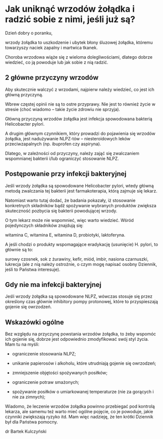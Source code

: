 # Jak uniknąć wrzodów żołądka i radzić sobie z nimi, jeśli już są?

Dzień dobry o poranku,

wrzody żołądka to uszkodzenie i ubytek błony śluzowej żołądka, któremu towarzyszy naciek zapalny i martwica tkanek.

Choroba wrzodowa wiąże się z wieloma dolegliwościami, dlatego dobrze wiedzieć, co ją powoduje lub jak sobie z nią radzić.

## 2 główne przyczyny wrzodów

Aby skutecznie walczyć z wrzodami, najpierw należy wiedzieć, co jest ich główną przyczyną.

Wbrew częstej opinii nie są to ostre przyprawy. Nie jest to również życie w stresie (choć wiadomo – takie życie zdrowiu nie sprzyja).

Główną przyczyną wrzodów żołądka jest infekcja spowodowana bakterią Helicobacter pylori.

A drugim głównym czynnikiem, który prowadzi do pojawienia się wrzodów żołądka, jest nadużywanie NLPZ-tów – niesteroidowych leków przeciwzapalnych (np. ibuprofen czy aspiryna).

Dlatego, w zależności od przyczyny, należy zająć się zwalczaniem wspomnianej bakterii i/lub ograniczyć stosowanie NLPZ.

## Postępowanie przy infekcji bakteryjnej

Jeśli wrzody żołądka są spowodowane Helicobacter pylori, wtedy główną metodą zwalczania tej bakterii jest farmakoterapia, którą zajmuje się lekarz.

Natomiast warto tutaj dodać, że badania pokazały, iż stosowanie konkretnych składników bądź spożywanie wybranych produktów zwiększa skuteczność pozbycia się bakterii powodującej wrzody.

O tym lekarz może nie wspomnieć, więc warto wiedzieć. Wśród pojedynczych składników znajdują się:

witamina C, witamina E, witamina D, probiotyki, laktoferyna.

A jeśli chodzi o produkty wspomagające eradykację (usunięcie) H. pylori, to głównie są to:

surowy czosnek, sok z żurawiny, kefir, miód, imbir, nasiona czarnuszki, lukrecja (ale z nią należy ostrożnie, o czym mogę napisać osobny Dziennik, jeśli to Państwa interesuje).

## Gdy nie ma infekcji bakteryjnej

Jeśli wrzody żołądka są spowodowane NLPZ, wówczas stosuje się przez określony czas głównie inhibitory pompy protonowej, które to przyspieszają gojenie się owrzodzeń.

## Wskazówki ogólne

Bez względu na przyczynę powstania wrzodów żołądka, to żeby wspomóc ich gojenie się, dobrze jest odpowiednio zmodyfikować swój styl życia. Mam tu na myśli:

- ograniczenie stosowania NLPZ;

- unikanie papierosów i alkoholu, które utrudniają gojenie się owrzodzeń;

- zmniejszenie objętości spożywanych posiłków;

- ograniczenie potraw smażonych;

- spożywanie posiłków o umiarkowanej temperaturze (nie za gorących i nie za zimnych);

Wiadomo, że leczenie wrzodów żołądka powinno przebiegać pod kontrolą lekarza, ale samemu też warto mieć ogólne pojęcie, co je powoduje, jakie czynniki zwiększają ryzyko itd. Mam więc nadzieję, że ten krótki Dziennik był dla Państwa pomocny.

dr Bartek Kulczyński